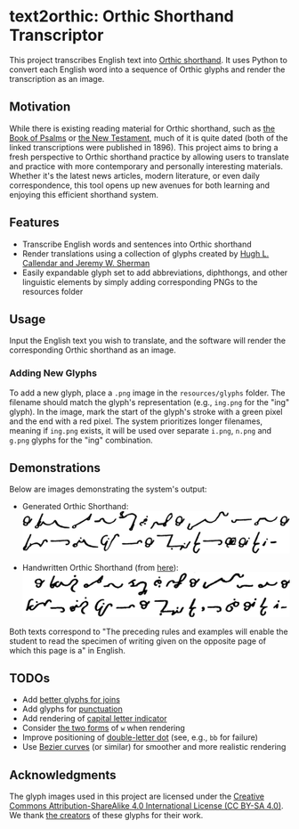 # text2orthic: Orthic Shorthand Transcriptor

This project transcribes English text into [Orthic shorthand](https://orthic.shorthand.fun/). It uses Python to convert each English word into a sequence of Orthic glyphs and render the transcription as an image.

## Motivation
While there is existing reading material for Orthic shorthand, such as [the Book of Psalms](https://orthic.shorthand.fun/assets/reading/Orthic%20Psalms%201-20%20(Full%20Style)%201896%20Stevens.pdf) or [the New Testament](https://cdm15457.contentdm.oclc.org/digital/collection/p15457coll1/id/195/rec/1), much of it is quite dated (both of the linked transcriptions were published in 1896). This project aims to bring a fresh perspective to Orthic shorthand practice by allowing users to translate and practice with more contemporary and personally interesting materials. Whether it's the latest news articles, modern literature, or even daily correspondence, this tool opens up new avenues for both learning and enjoying this efficient shorthand system.


## Features
- Transcribe English words and sentences into Orthic shorthand
- Render translations using a collection of glyphs created by [Hugh L. Callendar and Jeremy W. Sherman](https://orthic.shorthand.fun/manual#the-cursive-alphabet)
- Easily expandable glyph set to add abbreviations, diphthongs, and other linguistic elements by simply adding corresponding PNGs to the resources folder

## Usage
Input the English text you wish to translate, and the software will render the corresponding Orthic shorthand as an image.

### Adding New Glyphs
To add a new glyph, place a `.png` image in the `resources/glyphs` folder. The filename should match the glyph's representation (e.g., `ing.png` for the "ing" glyph). In the image, mark the start of the glyph's stroke with a green pixel and the end with a red pixel. The system prioritizes longer filenames, meaning if `ing.png` exists, it will be used over separate `i.png`, `n.png` and `g.png` glyphs for the "ing" combination.

## Demonstrations
Below are images demonstrating the system's output:

- Generated Orthic Shorthand:
  ![Generated Orthic Shorthand](resources/demo_generated.png)

- Handwritten Orthic Shorthand (from [here](https://orthic.shorthand.fun/manual#specimen-of-fully-written-style)):
  ![Handwritten Orthic Shorthand](resources/demo_handwritten.png)

Both texts correspond to "The preceding rules and examples will enable the
student to read the specimen of writing given on the opposite page of which
this page is a" in English.

## TODOs

- Add [better glyphs for joins](https://orthic.shorthand.fun/manual#how-to-write-and-join-the-characters) 
- Add glyphs for [punctuation](https://orthic.shorthand.fun/manual#punctuation)
- Add rendering of [capital letter indicator](https://orthic.shorthand.fun/manual#initial-capitals)
- Consider [the two forms](https://orthic.shorthand.fun/manual#W-join) of `w` when rendering
- Improve positioning of [double-letter dot](https://orthic.shorthand.fun/manual#doubled-letters) (see, e.g., `bb` for failure)
- Use [Bezier curves](https://github.com/vbrg/melin) (or similar) for smoother and more realistic rendering

## Acknowledgments
The glyph images used in this project are licensed under the [Creative Commons Attribution-ShareAlike 4.0 International License (CC BY-SA 4.0)](https://creativecommons.org/licenses/by-sa/4.0/). We thank [the creators](https://orthic.shorthand.fun/manual) of these glyphs for their work.
